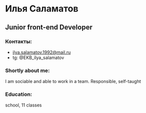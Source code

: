 # Илья Саламатов

## Junior front-end Developer

### Контакты:

 - ilya.salamatov.1992@mail.ru
 - tg: @EKB_ilya_salamatov
 
### Shortly about me:
 I am sociable and able to work in a team. Responsible, self-taught

### Education:
school, 11 classes
